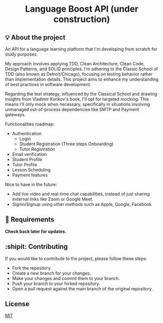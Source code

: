 <h1 align="center">Language Boost API (under construction)</h1>

## :bulb: About the project

An API for a language learning platform that I'm developing from scratch for study purposes.

My approach involves applying TDD, Clean Architecture, Clean Code, Design Patterns, and SOLID principles. I'm adhering to the Classic School of TDD (also known as Detroit/Chicago), focusing on testing behavior rather than implementation details. This project aims to enhance my understanding of best practices in software development.

Regarding the test strategy, influenced by the Classical School and drawing insights from Vladimir Korikov's book, I'll opt for targeted mocking. This means I'll only mock when necessary, specifically in situations involving unmanaged out-of-process dependencies like SMTP and Payment gateways.

Functionalities roadmap:
- Authentication
  - Login
  - Student Registration (Three steps Onboarding)
  - Tutor Registration
- Email verification
- Student Profile
- Tutor Profile
- Lesson Scheduling
- Payment features

Nice to have in the future:
- Add live video and real-time chat capabilities, instead of just sharing external links like Zoom or Google Meet.
- Signin/Signup using other methods such as Apple, Google, Facebook

## :dart: Requirements

**Check back later for updates.**


## :shipit: Contributing

If you would like to contribute to the project, please follow these steps:

- Fork the repository.
- Create a new branch for your changes.
- Make your changes and commit them to your branch.
- Push your branch to your forked repository.
- Open a pull request against the main branch of the original repository.

## License

[MIT](https://choosealicense.com/licenses/mit/)
